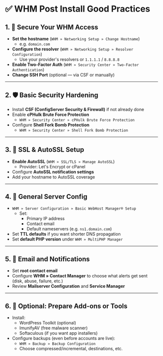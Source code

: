 # ✅ WHM Post Install Good Practices

## 1. 🚨 **Secure Your WHM Access**

- **Set the hostname** (`WHM » Networking Setup » Change Hostname`)
  - e.g. `domain.com`
- **Configure the resolver** (`WHM » Networking Setup » Resolver Configuration`)
  - Use your provider's resolvers or `1.1.1.1` / `8.8.8.8`
- **Enable Two-Factor Auth** (`WHM » Security Center » Two-Factor Authentication`)
- **Change SSH Port** (optional — via CSF or manually)

---

## 2. 🛡️ **Basic Security Hardening**

- Install **CSF (ConfigServer Security & Firewall)** if not already done
- Enable **cPHulk Brute Force Protection**
  - `WHM » Security Center » cPHulk Brute Force Protection`
- Configure **Shell Fork Bomb Protection**
  - `WHM » Security Center » Shell Fork Bomb Protection`

---

## 3. 🔐 **SSL & AutoSSL Setup**

- **Enable AutoSSL** (`WHM » SSL/TLS » Manage AutoSSL`)
  - Provider: Let's Encrypt or cPanel
- Configure **AutoSSL notification settings**
- Add your hostname to AutoSSL coverage

---

## 4. 🧠 **General Server Config**

- `WHM » Server Configuration » Basic WebHost Manager® Setup`
  - Set:
    - Primary IP address
    - Contact email
    - Default nameservers (e.g. `ns1.domain.com`)
- Set **TTL defaults** if you want shorter DNS propagation
- Set **default PHP version** under `WHM » MultiPHP Manager`

---

## 5. 📧 **Email and Notifications**

- Set **root contact email**
- Configure **WHM » Contact Manager** to choose what alerts get sent (disk, abuse, failure, etc.)
- Review **Mailserver Configuration** and **Service Manager**

---

## 6. 🧩 **Optional: Prepare Add-ons or Tools**

- Install:
  - WordPress Toolkit (optional)
  - ImunifyAV (free malware scanner)
  - Softaculous (if you want app installers)
- Configure backups (even before accounts are live):
  - `WHM » Backup » Backup Configuration`
  - Choose compressed/incremental, destinations, etc.
